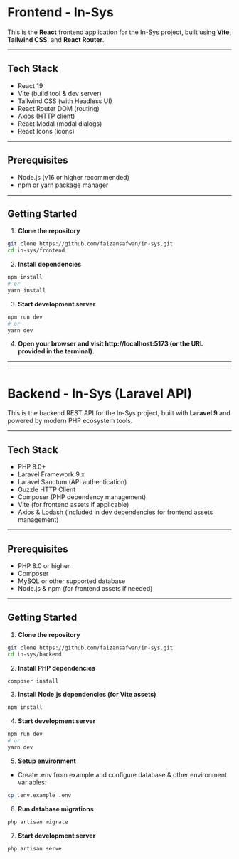 # Frontend - In-Sys

This is the **React** frontend application for the In-Sys project, built using **Vite**, **Tailwind CSS**, and **React Router**.

---

## Tech Stack

- React 19
- Vite (build tool & dev server)
- Tailwind CSS (with Headless UI)
- React Router DOM (routing)
- Axios (HTTP client)
- React Modal (modal dialogs)
- React Icons (icons)

---

## Prerequisites

- Node.js (v16 or higher recommended)
- npm or yarn package manager

---

## Getting Started

1. **Clone the repository**

```bash
git clone https://github.com/faizansafwan/in-sys.git
cd in-sys/frontend
```

2. **Install dependencies**

```bash
npm install
# or
yarn install
```


3. **Start development server**

```bash
npm run dev
# or
yarn dev
```

4. **Open your browser and visit http://localhost:5173 (or the URL provided in the terminal).**


---
---

# Backend - In-Sys (Laravel API)

This is the backend REST API for the In-Sys project, built with **Laravel 9** and powered by modern PHP ecosystem tools.

---

## Tech Stack

- PHP 8.0+
- Laravel Framework 9.x
- Laravel Sanctum (API authentication)
- Guzzle HTTP Client
- Composer (PHP dependency management)
- Vite (for frontend assets if applicable)
- Axios & Lodash (included in dev dependencies for frontend assets management)

---

## Prerequisites

- PHP 8.0 or higher
- Composer
- MySQL or other supported database
- Node.js & npm (for frontend assets if needed)

---

## Getting Started

1. **Clone the repository**

```bash
git clone https://github.com/faizansafwan/in-sys.git
cd in-sys/backend
```

2. **Install PHP dependencies**

```bash
composer install
```

3. **Install Node.js dependencies (for Vite assets)**

```bash
npm install
```

4. **Start development server**

```bash
npm run dev
# or
yarn dev
```

5. **Setup environment**
- Create .env from example and configure database & other environment variables:

```bash
cp .env.example .env
```

6. **Run database migrations**

```bash
php artisan migrate
```

7. **Start development server**

```bash
php artisan serve
```